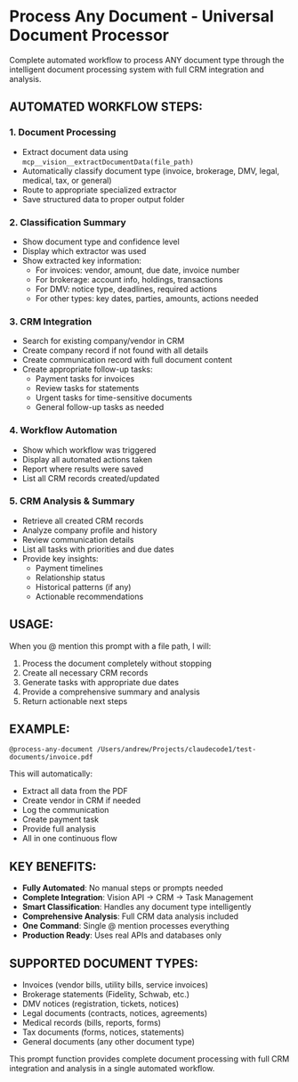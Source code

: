 # Process Any Document - Universal Document Processor

Complete automated workflow to process ANY document type through the intelligent document processing system with full CRM integration and analysis.

## AUTOMATED WORKFLOW STEPS:

### 1. Document Processing
- Extract document data using `mcp__vision__extractDocumentData(file_path)`
- Automatically classify document type (invoice, brokerage, DMV, legal, medical, tax, or general)
- Route to appropriate specialized extractor
- Save structured data to proper output folder

### 2. Classification Summary
- Show document type and confidence level
- Display which extractor was used
- Show extracted key information:
  - For invoices: vendor, amount, due date, invoice number
  - For brokerage: account info, holdings, transactions
  - For DMV: notice type, deadlines, required actions
  - For other types: key dates, parties, amounts, actions needed

### 3. CRM Integration
- Search for existing company/vendor in CRM
- Create company record if not found with all details
- Create communication record with full document content
- Create appropriate follow-up tasks:
  - Payment tasks for invoices
  - Review tasks for statements
  - Urgent tasks for time-sensitive documents
  - General follow-up tasks as needed

### 4. Workflow Automation
- Show which workflow was triggered
- Display all automated actions taken
- Report where results were saved
- List all CRM records created/updated

### 5. CRM Analysis & Summary
- Retrieve all created CRM records
- Analyze company profile and history
- Review communication details
- List all tasks with priorities and due dates
- Provide key insights:
  - Payment timelines
  - Relationship status
  - Historical patterns (if any)
  - Actionable recommendations

## USAGE:
When you @ mention this prompt with a file path, I will:
1. Process the document completely without stopping
2. Create all necessary CRM records
3. Generate tasks with appropriate due dates
4. Provide a comprehensive summary and analysis
5. Return actionable next steps

## EXAMPLE:
```
@process-any-document /Users/andrew/Projects/claudecode1/test-documents/invoice.pdf
```

This will automatically:
- Extract all data from the PDF
- Create vendor in CRM if needed
- Log the communication
- Create payment task
- Provide full analysis
- All in one continuous flow

## KEY BENEFITS:
- **Fully Automated**: No manual steps or prompts needed
- **Complete Integration**: Vision API → CRM → Task Management
- **Smart Classification**: Handles any document type intelligently
- **Comprehensive Analysis**: Full CRM data analysis included
- **One Command**: Single @ mention processes everything
- **Production Ready**: Uses real APIs and databases only

## SUPPORTED DOCUMENT TYPES:
- Invoices (vendor bills, utility bills, service invoices)
- Brokerage statements (Fidelity, Schwab, etc.)
- DMV notices (registration, tickets, notices)
- Legal documents (contracts, notices, agreements)
- Medical records (bills, reports, forms)
- Tax documents (forms, notices, statements)
- General documents (any other document type)

This prompt function provides complete document processing with full CRM integration and analysis in a single automated workflow.